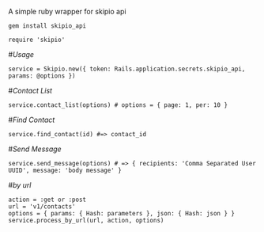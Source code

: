 A simple ruby wrapper for skipio api

`gem install skipio_api`

`require 'skipio'`

#*Usage*

```
service = Skipio.new({ token: Rails.application.secrets.skipio_api, params: @options })
```

#_Contact List_

```
service.contact_list(options) # options = { page: 1, per: 10 } 
```

#_Find Contact_

```
service.find_contact(id) #=> contact_id
``` 

#_Send Message_
```
service.send_message(options) # => { recipients: 'Comma Separated User UUID', message: 'body message' }
```


#_by url_
```
action = :get or :post
url = 'v1/contacts'
options = { params: { Hash: parameters }, json: { Hash: json } }
service.process_by_url(url, action, options)
```
